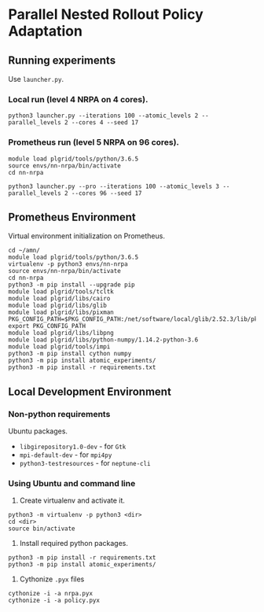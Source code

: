 # Parallel Nested Rollout Policy Adaptation

## Running experiments

Use `launcher.py`.

### Local run (level 4 NRPA on 4 cores).

```
python3 launcher.py --iterations 100 --atomic_levels 2 --parallel_levels 2 --cores 4 --seed 17
```

### Prometheus run (level 5 NRPA on 96 cores).

```
module load plgrid/tools/python/3.6.5
source envs/nn-nrpa/bin/activate
cd nn-nrpa

python3 launcher.py --pro --iterations 100 --atomic_levels 3 --parallel_levels 2 --cores 96 --seed 17
```

## Prometheus Environment

Virtual environment initialization on Prometheus.

```
cd ~/amn/
module load plgrid/tools/python/3.6.5
virtualenv -p python3 envs/nn-nrpa
source envs/nn-nrpa/bin/activate
cd nn-nrpa
python3 -m pip install --upgrade pip
module load plgrid/tools/tcltk
module load plgrid/libs/cairo
module load plgrid/libs/glib
module load plgrid/libs/pixman
PKG_CONFIG_PATH=$PKG_CONFIG_PATH:/net/software/local/glib/2.52.3/lib/pkgconfig:/net/software/local/software/pixman/0.32.4/lib/pkgconfig
export PKG_CONFIG_PATH
module load plgrid/libs/libpng
module load plgrid/libs/python-numpy/1.14.2-python-3.6
module load plgrid/tools/impi
python3 -m pip install cython numpy
python3 -m pip install atomic_experiments/
python3 -m pip install -r requirements.txt
```

## Local Development Environment

### Non-python requirements

Ubuntu packages.

* `libgirepository1.0-dev` - for `Gtk`
* `mpi-default-dev` - for `mpi4py`
* `python3-testresources` - for `neptune-cli`

### Using Ubuntu and command line

1. Create virtualenv and activate it.
```
python3 -m virtualenv -p python3 <dir>
cd <dir>
source bin/activate
```
1. Install required python packages.
```
python3 -m pip install -r requirements.txt
python3 -m pip install atomic_experiments/
```
1. Cythonize `.pyx` files
```
cythonize -i -a nrpa.pyx
cythonize -i -a policy.pyx
```

